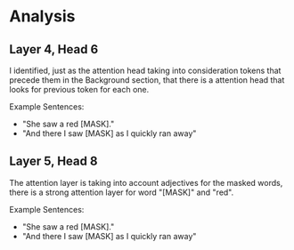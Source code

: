 # Analysis

## Layer 4, Head 6

I identified, just as the attention head taking into consideration tokens that
precede them in the Background section, that there is a attention head that looks
for previous token for each one.


Example Sentences:
- "She saw a red [MASK]."
- "And there I saw [MASK] as I quickly ran away"

## Layer 5, Head 8

The attention layer is taking into account adjectives for the masked words, there is
a strong attention layer for word "[MASK]" and "red".

Example Sentences:
- "She saw a red [MASK]."
- "And there I saw [MASK] as I quickly ran away"

